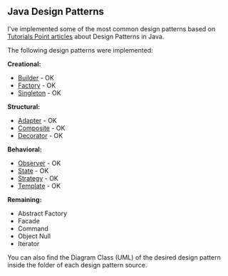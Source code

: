 ## Java Design Patterns ##

I've implemented some of the most common design patterns based on [Tutorials Point articles](http://www.tutorialspoint.com/design_pattern/index.htm) about Design Patterns in Java.

The following design patterns were implemented:

**Creational:**

- [Builder](src/creational/builder) - OK
- [Factory](src/creational/factory) - OK
- [Singleton](src/creational/singleton) - OK

**Structural:**

- [Adapter](src/structural/adapter) - OK
- [Composite](src/structural/composite) - OK
- [Decorator](src/structural/decorator) - OK 

**Behavioral:**

- [Observer](src/behavioral/observer) - OK 
- [State](src/behavioral/state) - OK
- [Strategy](src/behavioral/strategy) - OK
- [Template](src/behavioral/template) - OK


**Remaining:**

- Abstract Factory 
- Facade 
- Command 
- Object Null 
- Iterator 

You can also find the Diagram Class (UML) of the desired design pattern inside the folder of each design pattern source. 
